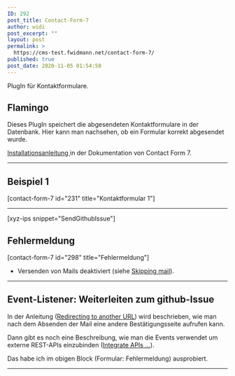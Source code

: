 ```yaml
---
ID: 292
post_title: Contact-Form-7
author: widi
post_excerpt: ""
layout: post
permalink: >
  https://cms-test.fwidmann.net/contact-form-7/
published: true
post_date: 2020-11-05 01:54:58
---
```

<!-- wp:paragraph -->
<p>PlugIn für Kontaktformulare.</p>
<!-- /wp:paragraph -->

<!-- wp:more -->
<!--more-->
<!-- /wp:more -->

<!-- wp:heading -->
<h2>Flamingo</h2>
<!-- /wp:heading -->

<!-- wp:paragraph -->
<p>Dieses PlugIn speichert die abgesendeten Kontaktformulare in der Datenbank. Hier kann man nachsehen, ob ein Formular korrekt abgesendet wurde.</p>
<!-- /wp:paragraph -->

<!-- wp:paragraph -->
<p><a href="https://contactform7.com/save-submitted-messages-with-flamingo/" target="_blank" rel="noreferrer noopener">Installationsanleitung </a>in der Dokumentation von Contact Form 7.</p>
<!-- /wp:paragraph -->

<!-- wp:separator -->
<hr class="wp-block-separator"/>
<!-- /wp:separator -->

<!-- wp:heading -->
<h2>Beispiel 1</h2>
<!-- /wp:heading -->

<!-- wp:shortcode -->
[contact-form-7 id="231" title="Kontaktformular 1"]
<!-- /wp:shortcode -->

<!-- wp:separator -->
<hr class="wp-block-separator"/>
<!-- /wp:separator -->

<!-- wp:shortcode -->
[xyz-ips snippet="SendGithubIssue"]
<!-- /wp:shortcode -->

<!-- wp:heading -->
<h2>Fehlermeldung</h2>
<!-- /wp:heading -->

<!-- wp:contact-form-7/contact-form-selector {"id":298,"title":"Fehlermeldung"} -->
<div class="wp-block-contact-form-7-contact-form-selector">[contact-form-7 id="298" title="Fehlermeldung"]</div>
<!-- /wp:contact-form-7/contact-form-selector -->

<!-- wp:list -->
<ul><li>Versenden von Mails deaktiviert (siehe <a href="https://contactform7.com/additional-settings/" target="_blank" rel="noreferrer noopener">Skipping mail</a>).</li></ul>
<!-- /wp:list -->

<!-- wp:separator -->
<hr class="wp-block-separator"/>
<!-- /wp:separator -->

<!-- wp:heading -->
<h2>Event-Listener: Weiterleiten zum github-Issue</h2>
<!-- /wp:heading -->

<!-- wp:paragraph -->
<p>In der Anleitung (<a rel="noreferrer noopener" href="https://contactform7.com/redirecting-to-another-url-after-submissions/" target="_blank">Redirecting to another URL</a>) wird beschrieben, wie man nach dem Absenden der Mail eine andere Bestätigungsseite aufrufen kann.</p>
<!-- /wp:paragraph -->

<!-- wp:paragraph -->
<p>Dann gibt es noch eine Beschreibung, wie man die Events verwendet um externe REST-APIs einzubinden (<a rel="noreferrer noopener" href="https://dev.to/jorbascrumps/integrating-apis-with-wordpress-and-contact-form-7-1657" target="_blank">Integrate APIs ...</a>).</p>
<!-- /wp:paragraph -->

<!-- wp:paragraph -->
<p>Das habe ich im obigen Block (Formular: Fehlermeldung) ausprobiert.</p>
<!-- /wp:paragraph -->

<!-- wp:separator -->
<hr class="wp-block-separator"/>
<!-- /wp:separator -->

<!-- wp:paragraph -->
<p></p>
<!-- /wp:paragraph -->